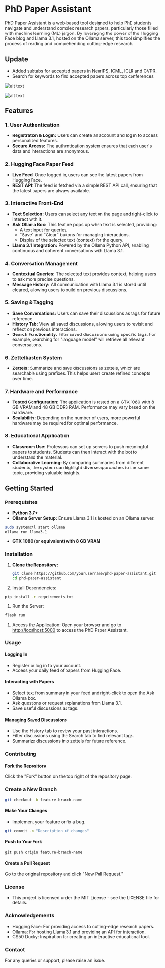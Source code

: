 # PhD Paper Assistant

PhD Paper Assistant is a web-based tool designed to help PhD students navigate and understand complex research papers, particularly those filled with machine learning (ML) jargon. By leveraging the power of the Hugging Face blog and Llama 3.1, hosted on the Ollama server, this tool simplifies the process of reading and comprehending cutting-edge research.

## Update

- Added subtabs for accepted papers in NeurIPS, ICML, ICLR and CVPR.
- Search for keywords to find accepted papers across top conferences

![alt text](image-1.png)

![alt text](image.png)

## Features

### 1. User Authentication

- **Registration & Login:** Users can create an account and log in to access personalized features.
- **Secure Access:** The authentication system ensures that each user's data and interactions are anonymous.

### 2. Hugging Face Paper Feed

- **Live Feed:** Once logged in, users can see the latest papers from Hugging Face.
- **REST API:** The feed is fetched via a simple REST API call, ensuring that the latest papers are always available.

### 3. Interactive Front-End

- **Text Selection:** Users can select any text on the page and right-click to interact with it.
- **Ask Ollama Box:** This feature pops up when text is selected, providing:
  - A text input for queries.
  - "Save" and "Clear" buttons for managing interactions.
  - Display of the selected text (context) for the query.
- **Llama 3.1 Integration:** Powered by the Ollama Python API, enabling continuous and coherent conversations with Llama 3.1.

### 4. Conversation Management

- **Contextual Queries:** The selected text provides context, helping users to ask more precise questions.
- **Message History:** All communication with Llama 3.1 is stored until cleared, allowing users to build on previous discussions.

### 5. Saving & Tagging

- **Save Conversations:** Users can save their discussions as tags for future reference.
- **History Tab:** View all saved discussions, allowing users to revisit and reflect on previous interactions.
- **Search Functionality:** Filter saved discussions using specific tags. For example, searching for "language model" will retrieve all relevant conversations.

### 6. Zettelkasten System

- **Zettels:** Summarize and save discussions as zettels, which are searchable using prefixes. This helps users create refined concepts over time.

### 7. Hardware and Performance

- **Tested Configuration:** The application is tested on a GTX 1080 with 8 GB VRAM and 48 GB DDR3 RAM. Performance may vary based on the hardware.
- **Scalability:** Depending on the number of users, more powerful hardware may be required for optimal performance.

### 8. Educational Application

- **Classroom Use:** Professors can set up servers to push meaningful papers to students. Students can then interact with the bot to understand the material.
- **Collaborative Learning:** By comparing summaries from different students, the system can highlight diverse approaches to the same topic, providing valuable insights.

## Getting Started

### Prerequisites

- **Python 3.7+**
- **Ollama Server Setup:** Ensure Llama 3.1 is hosted on an Ollama server.

```bash
sudo systemctl start ollama
ollama run llama3.1
```

- **GTX 1080 (or equivalent) with 8 GB VRAM**

### Installation

1. **Clone the Repository:**

   ```bash
   git clone https://github.com/yourusername/phd-paper-assistant.git
   cd phd-paper-assistant
   ```

1. Install Dependencies:

```bash
pip install -r requirements.txt
```

1. Run the Server:

```bash
flask run
```

1. Access the Application:
Open your browser and go to <http://localhost:5000> to access the PhD Paper Assistant.

### Usage

#### Logging In

- Register or log in to your account.
- Access your daily feed of papers from Hugging Face.

#### Interacting with Papers

- Select text from summary in your feed and right-click to open the Ask Ollama box.
- Ask questions or request explanations from Llama 3.1.
- Save useful discussions as tags.

#### Managing Saved Discussions

- Use the History tab to review your past interactions.
- Filter discussions using the Search tab to find relevant tags.
- Summarize discussions into zettels for future reference.

### Contributing

#### Fork the Repository

Click the "Fork" button on the top right of the repository page.

### Create a New Branch

```bash
git checkout -b feature-branch-name
```

#### Make Your Changes

- Implement your feature or fix a bug.

```bash
git commit -m "Description of changes"
```

#### Push to Your Fork

```git push origin feature-branch-name```

#### Create a Pull Request

Go to the original repository and click "New Pull Request."

### License

- This project is licensed under the MIT License - see the LICENSE file for details.

### Acknowledgements

- Hugging Face: For providing access to cutting-edge research papers.
- Ollama: For hosting Llama 3.1 and providing an API for interaction.
- CS50 Ducky: Inspiration for creating an interactive educational tool.

### Contact

For any queries or support, please raise an issue.
